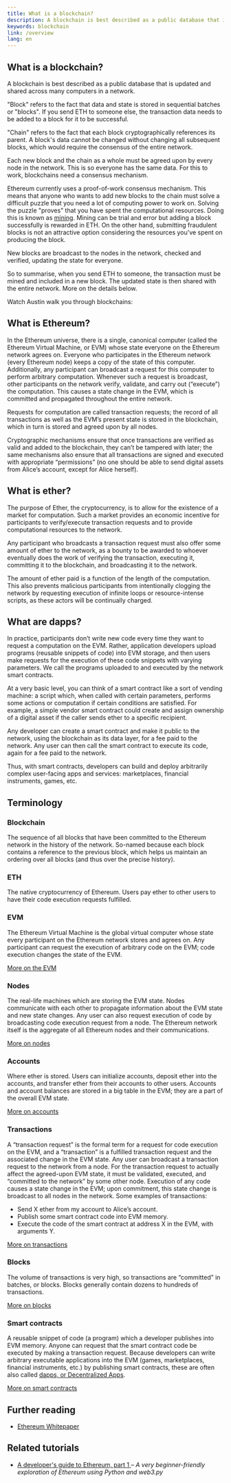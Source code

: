 ```yaml
---
title: What is a blockchain?
description: A blockchain is best described as a public database that is updated and shared across many computers in a network.
keywords: blockchain
link: /overview
lang: en
---
```



## What is a blockchain?

A blockchain is best described as a public database that is updated and shared across many computers in a network.

"Block" refers to the fact that data and state is stored in sequential batches or "blocks". If you send ETH to someone else, the transaction data needs to be added to a block for it to be successful.

"Chain" refers to the fact that each block cryptographically references its parent. A block's data cannot be changed without changing all subsequent blocks, which would require the consensus of the entire network.

Each new block and the chain as a whole must be agreed upon by every node in the network. This is so everyone has the same data. For this to work, blockchains need a consensus mechanism.

Ethereum currently uses a proof-of-work consensus mechanism. This means that anyone who wants to add new blocks to the chain must solve a difficult puzzle that you need a lot of computing power to work on. Solving the puzzle "proves" that you have spent the computational resources. Doing this is known as [mining](/en/developers/docs/consensus-mechanisms/pow/mining/). Mining can be trial and error but adding a block successfully is rewarded in ETH. On the other hand, submitting fraudulent blocks is not an attractive option considering the resources you've spent on producing the block.

New blocks are broadcast to the nodes in the network, checked and verified, updating the state for everyone.

So to summarise, when you send ETH to someone, the transaction must be mined and included in a new block. The updated state is then shared with the entire network. More on the details below.

Watch Austin walk you through blockchains:


## What is Ethereum?

In the Ethereum universe, there is a single, canonical computer (called the Ethereum Virtual Machine, or EVM) whose state everyone on the Ethereum network agrees on. Everyone who participates in the Ethereum network (every Ethereum node) keeps a copy of the state of this computer. Additionally, any participant can broadcast a request for this computer to perform arbitrary computation. Whenever such a request is broadcast, other participants on the network verify, validate, and carry out (“execute”) the computation. This causes a state change in the EVM, which is committed and propagated throughout the entire network.

Requests for computation are called transaction requests; the record of all transactions as well as the EVM’s present state is stored in the blockchain, which in turn is stored and agreed upon by all nodes.

Cryptographic mechanisms ensure that once transactions are verified as valid and added to the blockchain, they can’t be tampered with later; the same mechanisms also ensure that all transactions are signed and executed with appropriate “permissions” (no one should be able to send digital assets from Alice’s account, except for Alice herself).

## What is ether?

The purpose of Ether, the cryptocurrency, is to allow for the existence of a market for computation. Such a market provides an economic incentive for participants to verify/execute transaction requests and to provide computational resources to the network.

Any participant who broadcasts a transaction request must also offer some amount of ether to the network, as a bounty to be awarded to whoever eventually does the work of verifying the transaction, executing it, committing it to the blockchain, and broadcasting it to the network.

The amount of ether paid is a function of the length of the computation. This also prevents malicious participants from intentionally clogging the network by requesting execution of infinite loops or resource-intense scripts, as these actors will be continually charged.

## What are dapps?

In practice, participants don’t write new code every time they want to request a computation on the EVM. Rather, application developers upload programs (reusable snippets of code) into EVM storage, and then users make requests for the execution of these code snippets with varying parameters. We call the programs uploaded to and executed by the network smart contracts.

At a very basic level, you can think of a smart contract like a sort of vending machine: a script which, when called with certain parameters, performs some actions or computation if certain conditions are satisfied. For example, a simple vendor smart contract could create and assign ownership of a digital asset if the caller sends ether to a specific recipient.

Any developer can create a smart contract and make it public to the network, using the blockchain as its data layer, for a fee paid to the network. Any user can then call the smart contract to execute its code, again for a fee paid to the network.

Thus, with smart contracts, developers can build and deploy arbitrarily complex user-facing apps and services: marketplaces, financial instruments, games, etc.

## Terminology

### Blockchain

The sequence of all blocks that have been committed to the Ethereum network in the history of the network. So-named because each block contains a reference to the previous block, which helps us maintain an ordering over all blocks (and thus over the precise history).

### ETH

The native cryptocurrency of Ethereum. Users pay ether to other users to have their code execution requests fulfilled.

### EVM

The Ethereum Virtual Machine is the global virtual computer whose state every participant on the Ethereum network stores and agrees on. Any participant can request the execution of arbitrary code on the EVM; code execution changes the state of the EVM.

[More on the EVM](/developers/docs/evm/)

### Nodes

The real-life machines which are storing the EVM state. Nodes communicate with each other to propagate information about the EVM state and new state changes. Any user can also request execution of code by broadcasting code execution request from a node. The Ethereum network itself is the aggregate of all Ethereum nodes and their communications.

[More on nodes](/developers/docs/nodes-and-clients/)

### Accounts

Where ether is stored. Users can initialize accounts, deposit ether into the accounts, and transfer ether from their accounts to other users. Accounts and account balances are stored in a big table in the EVM; they are a part of the overall EVM state.

[More on accounts](/developers/docs/accounts/)

### Transactions

A “transaction request” is the formal term for a request for code execution on the EVM, and a “transaction” is a fulfilled transaction request and the associated change in the EVM state. Any user can broadcast a transaction request to the network from a node. For the transaction request to actually affect the agreed-upon EVM state, it must be validated, executed, and “committed to the network” by some other node. Execution of any code causes a state change in the EVM; upon commitment, this state change is broadcast to all nodes in the network. Some examples of transactions:

- Send X ether from my account to Alice’s account.
- Publish some smart contract code into EVM memory.
- Execute the code of the smart contract at address X in the EVM, with arguments Y.

[More on transactions](/developers/docs/transactions/)

### Blocks

The volume of transactions is very high, so transactions are “committed” in batches, or blocks. Blocks generally contain dozens to hundreds of transactions.

[More on blocks](/developers/docs/blocks/)

### Smart contracts

A reusable snippet of code (a program) which a developer publishes into EVM memory. Anyone can request that the smart contract code be executed by making a transaction request. Because developers can write arbitrary executable applications into the EVM (games, marketplaces, financial instruments, etc.) by publishing smart contracts, these are often also called [dapps, or Decentralized Apps](/developers/docs/dapps/).

[More on smart contracts](/en/developers/docs/smart-contracts/)

## Further reading

- [Ethereum Whitepaper](/whitepaper/)

## Related tutorials

- [A developer's guide to Ethereum, part 1 ](/developers/tutorials/a-developers-guide-to-ethereum-part-one/) _– A very beginner-friendly exploration of Ethereum using Python and web3.py_